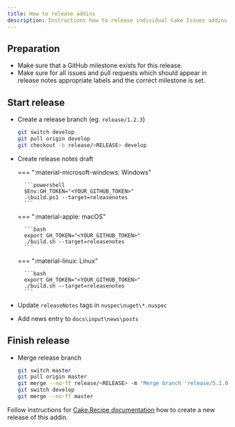 ```yaml
---
title: How to release addins
description: Instructions how to release individual Cake Issues addins.
---
```


## Preparation

* Make sure that a GitHub milestone exists for this release.
* Make sure for all issues and pull requests which should appear in release notes appropriate labels and the correct milestone is set.

## Start release

* Create a release branch (eg. `release/1.2.3`)

    ```bash
    git switch develop
    git pull origin develop
    git checkout -b release/<RELEASE> develop
    ```

* Create release notes draft

    === ":material-microsoft-windows: Windows"

        ```powershell
        $Env:GH_TOKEN="<YOUR_GITHUB_TOKEN>"
        .\build.ps1 --target=releasenotes
        ```

    === ":material-apple: macOS"

        ```bash
        export GH_TOKEN="<YOUR_GITHUB_TOKEN>"
        ./build.sh --target=releasenotes
        ```

    === ":material-linux: Linux"

        ```bash
        export GH_TOKEN="<YOUR_GITHUB_TOKEN>"
        ./build.sh --target=releasenotes
        ```

* Update `releaseNotes` tags in `nuspec\nuget\*.nuspec`
* Add news entry to `docs\input\news\posts`

## Finish release

* Merge release branch

    ```bash
    git switch master
    git pull origin master
    git merge --no-ff release/<RELEASE> -m "Merge branch 'release/5.1.0'"
    git switch develop
    git merge --no-ff master
    ```

Follow instructions for  [Cake.Recipe documentation] how to create a new release of this addin.

[Cake.Recipe documentation]: https://cake-contrib.github.io/Cake.Recipe/docs/usage/creating-release
